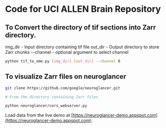 # Code for UCI ALLEN Brain Repository


## To Convert the directory of tif sections into Zarr directory. 

img_dir - Input directory containing tif file
out_dir - Output directory to store Zarr chunks
--channel - optional argument to select channel

```bash
python tif_to_ome.py [img_dir] [out_dir] --channel 0 
```

## To visualize Zarr files on neuroglancer

```bash
git clone https://github.com/google/neuroglancer.git

# From the directory containing Zarr files

python neuroglancer/cors_webserver.py
```

Load data from the live demo at [https://neuroglancer-demo.appspot.com](https://neuroglancer-demo.appspot.com).
